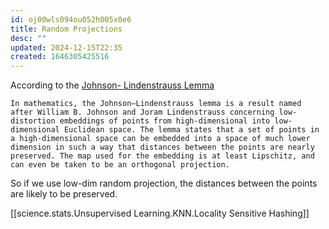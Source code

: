 ```yaml
---
id: oj00wls094ou052h005x0e6
title: Random Projections
desc: ""
updated: 2024-12-15T22:35
created: 1646305425516
---
```



According to the [Johnson- Lindenstrauss Lemma](https://en.wikipedia.org/wiki/Johnson%E2%80%93Lindenstrauss_lemma) 

```
In mathematics, the Johnson–Lindenstrauss lemma is a result named after William B. Johnson and Joram Lindenstrauss concerning low-distortion embeddings of points from high-dimensional into low-dimensional Euclidean space. The lemma states that a set of points in a high-dimensional space can be embedded into a space of much lower dimension in such a way that distances between the points are nearly preserved. The map used for the embedding is at least Lipschitz, and can even be taken to be an orthogonal projection.
```

So if we use low-dim random projection, the distances between the points are likely to be preserved.

[[science.stats.Unsupervised Learning.KNN.Locality Sensitive Hashing]]

